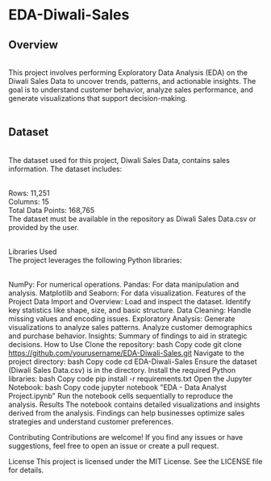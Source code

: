# EDA-Diwali-Sales

## Overview
<br>
This project involves performing Exploratory Data Analysis (EDA) on the Diwali Sales Data to uncover trends, patterns, and actionable insights. The goal is to understand customer behavior, analyze sales performance, and generate visualizations that support decision-making.
<br>
<br>

## Dataset 
<br>
The dataset used for this project, Diwali Sales Data, contains sales information. The dataset includes:
<br>
<br>

Rows: 11,251
<br>
Columns: 15
<br>
Total Data Points: 168,765
<br>
The dataset must be available in the repository as Diwali Sales Data.csv or provided by the user.
<br>
<br>

Libraries Used
<br>
The project leverages the following Python libraries:
<br>
<br>

NumPy: For numerical operations.
Pandas: For data manipulation and analysis.
Matplotlib and Seaborn: For data visualization.
Features of the Project
Data Import and Overview:
Load and inspect the dataset.
Identify key statistics like shape, size, and basic structure.
Data Cleaning:
Handle missing values and encoding issues.
Exploratory Analysis:
Generate visualizations to analyze sales patterns.
Analyze customer demographics and purchase behavior.
Insights:
Summary of findings to aid in strategic decisions.
How to Use
Clone the repository:
bash
Copy code
git clone https://github.com/yourusername/EDA-Diwali-Sales.git
Navigate to the project directory:
bash
Copy code
cd EDA-Diwali-Sales
Ensure the dataset (Diwali Sales Data.csv) is in the directory.
Install the required Python libraries:
bash
Copy code
pip install -r requirements.txt
Open the Jupyter Notebook:
bash
Copy code
jupyter notebook "EDA - Data Analyst Project.ipynb"
Run the notebook cells sequentially to reproduce the analysis.
Results
The notebook contains detailed visualizations and insights derived from the analysis. Findings can help businesses optimize sales strategies and understand customer preferences.

Contributing
Contributions are welcome! If you find any issues or have suggestions, feel free to open an issue or create a pull request.

License
This project is licensed under the MIT License. See the LICENSE file for details.
